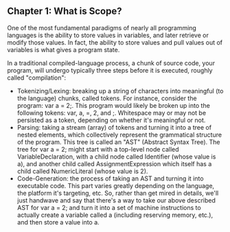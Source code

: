 ## Chapter 1: What is Scope?

 One of the most fundamental paradigms of nearly all programming languages is the ability to store values in variables, and later retrieve or modify those values. In fact, the ability to store values and pull values out of variables is what gives a program state.

 In a traditional compiled-language process, a chunk of source code, your program, will undergo typically three steps before it is executed, roughly called "compilation":
 * Tokenizing/Lexing: breaking up a string of characters into meaningful (to the language) chunks, called tokens. For instance, consider the program: var a = 2;. This program would likely be broken up into the following tokens: var, a, =, 2, and ;. Whitespace may or may not be persisted as a token, depending on whether it's meaningful or not.
 * Parsing: taking a stream (array) of tokens and turning it into a tree of nested elements, which collectively represent the grammatical structure of the program. This tree is called an "AST" (Abstract Syntax Tree).
 The tree for var a = 2; might start with a top-level node called VariableDeclaration, with a child node called Identifier (whose value is a), and another child called AssignmentExpression which itself has a child called NumericLiteral (whose value is 2).
 * Code-Generation: the process of taking an AST and turning it into executable code. This part varies greatly depending on the language, the platform it's targeting, etc.
So, rather than get mired in details, we'll just handwave and say that there's a way to take our above described AST for var a = 2; and turn it into a set of machine instructions to actually create a variable called a (including reserving memory, etc.), and then store a value into a.
